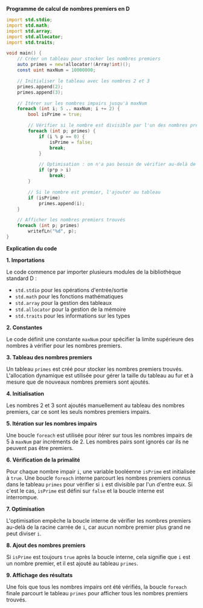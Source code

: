 **Programme de calcul de nombres premiers en D**

```d
import std.stdio;
import std.math;
import std.array;
import std.allocator;
import std.traits;

void main() {
    // Créer un tableau pour stocker les nombres premiers
    auto primes = new!allocator!(Array!int)();
    const uint maxNum = 10000000;

    // Initialiser le tableau avec les nombres 2 et 3
    primes.append(2);
    primes.append(3);

    // Itérer sur les nombres impairs jusqu'à maxNum
    foreach (int i; 5 .. maxNum; i += 2) {
        bool isPrime = true;

        // Vérifier si le nombre est divisible par l'un des nombres premiers connus
        foreach (int p; primes) {
            if (i % p == 0) {
                isPrime = false;
                break;
            }

            // Optimisation : on n'a pas besoin de vérifier au-delà de la racine carrée du nombre
            if (p*p > i)
                break;
        }

        // Si le nombre est premier, l'ajouter au tableau
        if (isPrime)
            primes.append(i);
    }

    // Afficher les nombres premiers trouvés
    foreach (int p; primes)
        writefLn("%d", p);
}
```

**Explication du code**

**1. Importations**

Le code commence par importer plusieurs modules de la bibliothèque standard D :

* `std.stdio` pour les opérations d'entrée/sortie
* `std.math` pour les fonctions mathématiques
* `std.array` pour la gestion des tableaux
* `std.allocator` pour la gestion de la mémoire
* `std.traits` pour les informations sur les types

**2. Constantes**

Le code définit une constante `maxNum` pour spécifier la limite supérieure des nombres à vérifier pour les nombres premiers.

**3. Tableau des nombres premiers**

Un tableau `primes` est créé pour stocker les nombres premiers trouvés. L'allocation dynamique est utilisée pour gérer la taille du tableau au fur et à mesure que de nouveaux nombres premiers sont ajoutés.

**4. Initialisation**

Les nombres 2 et 3 sont ajoutés manuellement au tableau des nombres premiers, car ce sont les seuls nombres premiers impairs.

**5. Itération sur les nombres impairs**

Une boucle `foreach` est utilisée pour itérer sur tous les nombres impairs de 5 à `maxNum` par incréments de 2. Les nombres pairs sont ignorés car ils ne peuvent pas être premiers.

**6. Vérification de la primalité**

Pour chaque nombre impair `i`, une variable booléenne `isPrime` est initialisée à `true`. Une boucle `foreach` interne parcourt les nombres premiers connus dans le tableau `primes` pour vérifier si `i` est divisible par l'un d'entre eux. Si c'est le cas, `isPrime` est défini sur `false` et la boucle interne est interrompue.

**7. Optimisation**

L'optimisation empêche la boucle interne de vérifier les nombres premiers au-delà de la racine carrée de `i`, car aucun nombre premier plus grand ne peut diviser `i`.

**8. Ajout des nombres premiers**

Si `isPrime` est toujours `true` après la boucle interne, cela signifie que `i` est un nombre premier, et il est ajouté au tableau `primes`.

**9. Affichage des résultats**

Une fois que tous les nombres impairs ont été vérifiés, la boucle `foreach` finale parcourt le tableau `primes` pour afficher tous les nombres premiers trouvés.